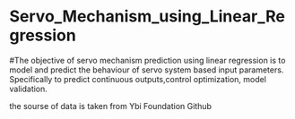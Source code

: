 # Servo_Mechanism_using_Linear_Regression
#The objective of servo mechanism prediction using linear regression is to model and predict the behaviour of servo system based input parameters. Specifically to predict continuous outputs,control optimization, model validation.

the sourse of data is taken from Ybi Foundation Github
